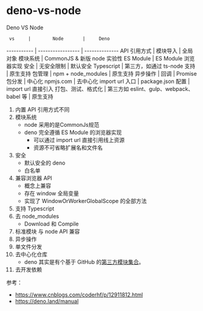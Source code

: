 # deno-vs-node

Deno VS Node

     vs     |        Node       |     Deno
----------- | ----------------- | --------------
API 引用方式  | 模块导入           | 全局对象
模块系统      | CommonJS & 新版 node 实验性 ES Module | ES Module 浏览器实现
安全         | 无安全限制          | 默认安全
Typescript   | 第三方，如通过 ts-node 支持 | 原生支持
包管理        | npm + node_modules | 原生支持
异步操作      | 回调              | Promise
包分发        | 中心化 npmjs.com  | 去中心化 import url
入口          | package.json 配置 | import url 直接引入
打包、测试、格式化  | 第三方如 eslint、gulp、webpack、babel 等 | 原生支持

1. 内置 API 引用方式不同
2. 模块系统
     - node 采用的是CommonJs规范
     - deno 完全遵循 ES Module 的浏览器实现
       - 可以通过 import url 直接引用线上资源
       - 资源不可省略扩展名和文件名
3. 安全
     - 默认安全的 deno
     - 白名单
4. 兼容浏览器 API
     - 概念上兼容
     - 存在 window 全局变量
     - 实现了 WindowOrWorkerGlobalScope 的全部方法
5. 支持 Typescript
6. 去 node_modules
     - Download 和 Compile
7. 标准模块 与 node API 兼容
8. 异步操作
9. 单文件分发
10. 去中心化仓库
    - deno 其实是有个基于 GitHub 的[第三方模块集合](https://deno.land/x)。
11. 去开发依赖

参考：

- https://www.cnblogs.com/coderhf/p/12911812.html
- https://deno.land/manual
